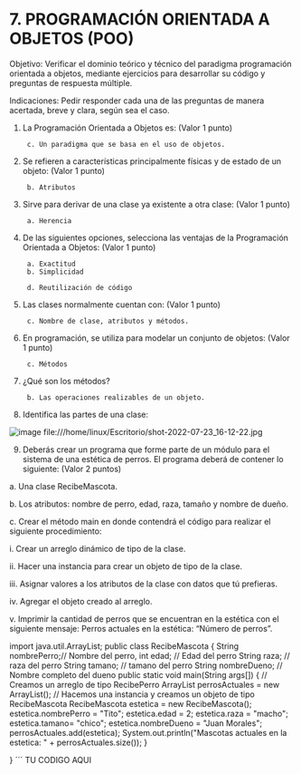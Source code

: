 # 7. PROGRAMACIÓN ORIENTADA A OBJETOS (POO)
Objetivo: Verificar el dominio teórico y técnico del paradigma programación orientada a
objetos, mediante ejercicios para desarrollar su código y preguntas de respuesta
múltiple.

Indicaciones: Pedir responder cada una de las preguntas de manera acertada, breve y
clara, según sea el caso.

1. La Programación Orientada a Objetos es: (Valor 1 punto)

        c. Un paradigma que se basa en el uso de objetos.
      
2. Se refieren a características principalmente físicas y de estado de un objeto: (Valor 1 punto)


        b. Atributos
    
         

3. Sirve para derivar de una clase ya existente a otra clase: (Valor 1 punto)

        a. Herencia
 
        
4. De las siguientes opciones, selecciona las ventajas de la Programación Orientada a Objetos: (Valor 1 punto)

        a. Exactitud
        b. Simplicidad
  
        d. Reutilización de código
        
5. Las clases normalmente cuentan con: (Valor 1 punto)

  
        c. Nombre de clase, atributos y métodos.
        
6. En programación, se utiliza para modelar un conjunto de objetos: (Valor 1 punto)

     
        c. Métodos
        
7. ¿Qué son los métodos?

       
        b. Las operaciones realizables de un objeto.

        
8. Identifica las partes de una clase:

![image](https://user-images.githubusercontent.com/91554777/180586095-9353e40d-fa61-4852-aa52-8e59dc773efd.png)
file:///home/linux/Escritorio/shot-2022-07-23_16-12-22.jpg



9. Deberás crear un programa que forme parte de un módulo para el sistema de una
estética de perros. El programa deberá de contener lo siguiente: (Valor 2 puntos)

a. Una clase RecibeMascota.

b. Los atributos: nombre de perro, edad, raza, tamaño y nombre de dueño.

c. Crear el método main en donde contendrá el código para realizar el
siguiente procedimiento:

  i. Crear un arreglo dinámico de tipo de la clase.
  
  ii. Hacer una instancia para crear un objeto de tipo de la clase.
  
  iii. Asignar valores a los atributos de la clase con datos que tú prefieras.
  
  iv. Agregar el objeto creado al arreglo.
  
  v. Imprimir la cantidad de perros que se encuentran en la estética con el
  siguiente mensaje: Perros actuales en la estética: “Número de
  perros”.
  
 
 import java.util.ArrayList;
  public class RecibeMascota {
      String nombrePerro;// Nombre del perro,
      int edad; // Edad del perro
      String raza; // raza del perro
      String tamano; // tamano del perro
      String nombreDueno; // Nombre completo del dueno
      public static void main(String args[]) {
        // Creamos un arreglo de tipo RecibePerro
          ArrayList<RecibeMascota> perrosActuales = new ArrayList();
  // Hacemos una instancia y creamos un objeto de tipo RecibeMascota
          RecibeMascota estetica = new RecibeMascota();
          estetica.nombrePerro = "Tito";
          estetica.edad = 2;
          estetica.raza = "macho";
          estetica.tamano= "chico";
          estetica.nombreDueno = "Juan Morales";
          perrosActuales.add(estetica);
          System.out.println("Mascotas actuales en la estetica: " + perrosActuales.size());
      }

  }
´´´
            TU CODIGO AQUI

